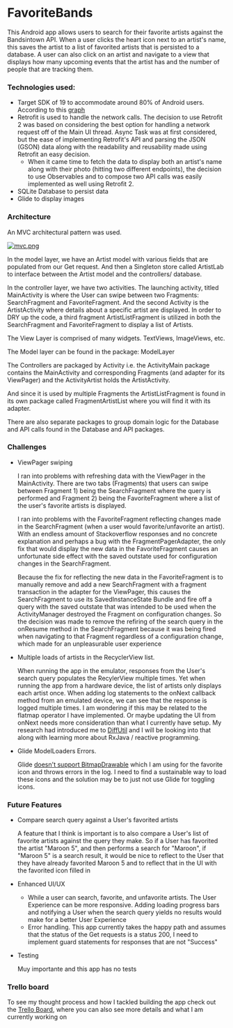 # FavoriteBands

This Android app allows users to search for their favorite artists against the Bandsintown API. When a user clicks the heart icon next to an artist's name, this saves the artist to a list of favorited artists that is persisted to a database. A user can also click on an artist and navigate to a view that displays how many upcoming events that the artist has and the number of people that are tracking them.

### Technologies used:

* Target SDK of 19 to accommodate around 80% of Android users. According to this [graph](https://developer.android.com/about/dashboards/index.html)
* Retrofit is used to handle the network calls. The decision to use Retrofit 2 was based on considering the best option for handling a network request off of the Main UI thread. Async Task was at first considered, but the ease of implementing Retrofit's API and parsing the JSON (GSON) data along with the readability and reusability made using Retrofit an easy decision.
    * When it came time to fetch the data to display both an artist's name along with their photo (hitting two different endpoints), the decision to use Observables and to compose two API calls was easily implemented as well using Retrofit 2.         
* SQLite Database to persist data
* Glide to display images

### Architecture
An MVC architectural pattern was used.

[![mvc.png](https://s1.postimg.org/2rjkfzgw4f/mvc.png)](https://postimg.org/image/8vbcifjkij/)

In the model layer, we have an Artist model with various fields that are populated from our Get request. And then a Singleton store called ArtistLab to interface between the Artist model and the controllers/ database.


In the controller layer, we have two activities. The launching activity, titled MainActivity is where the User can swipe between two Fragments: SearchFragment and FavoriteFragment. And the second Activity is the ArtistActivity where details about a specific artist are displayed. In order to DRY up the code, a third fragment ArtistListFragment is utilized in both the SearchFragment and FavoriteFragment to display a list of Artists.

The View Layer is comprised of many widgets. TextViews, ImageViews, etc.


The Model layer can be found in the package: ModelLayer

The Controllers are packaged by Activity i.e. the ActivityMain package contains the MainActivity and corresponding Fragments (and adapter for its ViewPager) and the ActivityArtist holds the ArtistActivity.

And since it is used by multiple Fragments the ArtistListFragment is found in its own package called FragmentArtistList where you will find it with its adapter.

There are also separate packages to group domain logic for the Database and API calls found in the Database and API packages.



### Challenges
* ViewPager swiping

    I ran into problems with refreshing data with the ViewPager in the MainActivity. There are two tabs (Fragments) that users can swipe between Fragment 1) being the SearchFragment where the query is performed and Fragment 2) being the FavoriteFragment where a list of the user's favorite artists is displayed. 
    
     I ran into problems with the FavoriteFragment reflecting changes made in the SearchFragment (when a user would favorite/unfavorite an artist). With an endless amount of Stackoverflow responses and no concrete explanation and perhaps a bug with the FragmentPagerAdapter, the only fix that would display the new data in the FavoriteFragment causes an unfortunate side effect with the saved outstate used for configuration changes in the SearchFragment. 
     
     Because the fix for reflecting the new data in the FavoriteFragment is to manually remove and add a new SearchFragment with a fragment transaction in the adapter for the ViewPager, this causes the SearchFragment to use its SavedInstanceState Bundle and fire off a query with the saved outstate that was intended to be used when the ActivityManager destroyed the Fragment on configuration changes. So the decision was made to remove the refiring of the search query in the onResume method in the SearchFragment because it was being fired when navigating to that Fragment regardless of a configuration change, which made for an unpleasurable user experience

* Multiple loads of artists in the RecyclerView list. 

    When running the app in the emulator, responses from the User's search query populates the RecylerView multiple times. Yet when running the app from a hardware device, the list of artists only displays each artist once. When adding log statements to the onNext callback method from an emulated device, we can see that the response is logged multiple times. I am wondering if this may be related to the flatmap operator I have implemented. Or maybe updating the UI from onNext needs more consideration than what I currently have setup. My research had introduced me to [DiffUtil](https://developer.android.com/reference/android/support/v7/util/DiffUtil.html) and I will be looking into that along with learning more about RxJava / reactive programming.

 
* Glide ModelLoaders Errors. 

    Glide [doesn't support BitmapDrawable](https://github.com/bumptech/glide/issues/2461) which I am using for the favorite icon and throws errors in the log. I need to find a sustainable way to load these icons and the solution may be to just not use Glide for toggling icons.

### Future Features
* Compare search query against a User's favorited artists
    
    A feature that I think is important is to also compare a User's list of favorite artists against the query they make. So if a User has favorited the artist "Maroon 5", and then performs a search for "Maroon", if "Maroon 5" is a search result, it would be nice to reflect to the User that they have already favorited Maroon 5 and to reflect that in the UI with the favorited icon filled in 
* Enhanced UI/UX
     * While a user can search, favorite, and unfavorite artists. The User Experience can be more responsive. Adding loading progress bars and notifying a User when the search query yields no results would make for a better User Experience
     * Error handling. This app currently takes the happy path and assumes that the status of the Get requests is a status 200, I need to implement guard statements for responses that are not "Success"
 * Testing
 	
    Muy importante and this app has no tests


### Trello board

To see my thought process and how I tackled building the app check out the [Trello Board](https://trello.com/b/yNnf8c7N), where you can also see more details and what I am currently working on



























